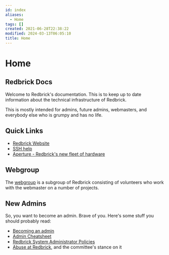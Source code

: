 ```yaml
---
id: index
aliases:
  - Home
tags: []
created: 2021-06-28T22:38:22
modified: 2024-03-13T06:05:10
title: Home
---
```


# Home

## Redbrick Docs

Welcome to Redbrick's documentation. This is to keep up to date information about the technical infrastructure of Redbrick.

This is mostly intended for admins, future admins, webmasters, and everybody else who is grumpy and has no life.

## Quick Links

- [Redbrick Website](https://redbrick.dcu.ie)
- [SSH help](https://docs.redbrick.dcu.ie/services/servers/#logging-in)
- [Aperture - Redbrick's new fleet of hardware](hardware/aperture/about.md)

## Webgroup

The [webgroup](webgroup/index.md) is a subgroup of Redbrick consisting of volunteers who work with the webmaster on a number of projects.

## New Admins

So, you want to become an admin. Brave of you. Here's some stuff you should probably read:

- [Becoming an admin](procedures/new-admins.md)
- [Admin Cheatsheet](procedures/cheatsheet.md)
- [Redbrick System Administrator Policies](procedures/policies.md)
- [Abuse at Redbrick](https://fucking.readthedocs.io/en/latest/procedures/abuse), and the committee's stance on it
